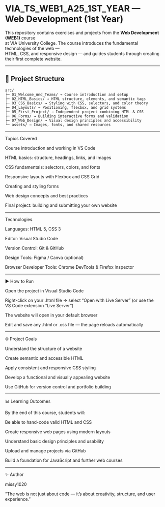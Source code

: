 # VIA_TS_WEB1_A25_1ST_YEAR — Web Development (1st Year)

This repository contains exercises and projects from the **Web Development (WEB1)** course  
at VIA University College. The course introduces the fundamental technologies of the web —  
HTML, CSS, and responsive design — and guides students through creating their first complete website.

---

## 📁 Project Structure

```text
src/
├─ 01_Welcome_And_Teams/ → Course introduction and setup  
├─ 02_HTML_Basics/ → HTML structure, elements, and semantic tags  
├─ 03_CSS_Basics/ → Styling with CSS, selectors, and color theory  
├─ 04_Layouts/ → Positioning, flexbox, and grid systems  
├─ 05_First_Project/ → Independent project combining HTML & CSS  
├─ 06_Forms/ → Building interactive forms and validation  
├─ 07_Web_Design/ → Visual design principles and accessibility  
└─ assets/ → Images, fonts, and shared resources
```

------------------------------------------------

Topics Covered

Course introduction and working in VS Code

HTML basics: structure, headings, links, and images

CSS fundamentals: selectors, colors, and fonts

Responsive layouts with Flexbox and CSS Grid

Creating and styling forms

Web design concepts and best practices

Final project: building and submitting your own website

--------------------------------------------------

Technologies

Languages: HTML 5, CSS 3

Editor: Visual Studio Code

Version Control: Git & GitHub

Design Tools: Figma / Canva (optional)

Browser Developer Tools: Chrome DevTools & Firefox Inspector

------------------------------------------------------------

▶️ How to Run

Open the project in Visual Studio Code

Right-click on your .html file → select “Open with Live Server”
(or use the VS Code extension “Live Server”)

The website will open in your default browser

Edit and save any .html or .css file — the page reloads automatically

---------------------------------------------------------------------

🌐 Project Goals

Understand the structure of a website

Create semantic and accessible HTML

Apply consistent and responsive CSS styling

Develop a functional and visually appealing website

Use GitHub for version control and portfolio building

------------------------------------------------------

📊 Learning Outcomes

By the end of this course, students will:

Be able to hand-code valid HTML and CSS

Create responsive web pages using modern layouts

Understand basic design principles and usability

Upload and manage projects via GitHub

Build a foundation for JavaScript and further web courses

---------------------------------------------------------

✨ Author

missy1020

“The web is not just about code — it’s about creativity, structure, and user experience.”
